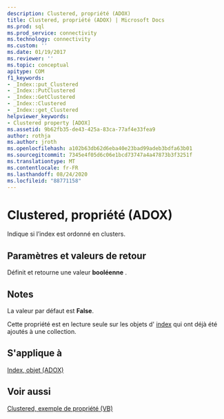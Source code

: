```yaml
---
description: Clustered, propriété (ADOX)
title: Clustered, propriété (ADOX) | Microsoft Docs
ms.prod: sql
ms.prod_service: connectivity
ms.technology: connectivity
ms.custom: ''
ms.date: 01/19/2017
ms.reviewer: ''
ms.topic: conceptual
apitype: COM
f1_keywords:
- _Index::put_Clustered
- _Index::PutClustered
- _Index::GetClustered
- _Index::Clustered
- _Index::get_Clustered
helpviewer_keywords:
- Clustered property [ADOX]
ms.assetid: 9b62fb35-de43-425a-83ca-77af4e33fea9
author: rothja
ms.author: jroth
ms.openlocfilehash: a102b63db62d6eba40e23bad99adeb3bdfa63b01
ms.sourcegitcommit: 7345e4f05d6c06e1bcd73747a4a47873b3f3251f
ms.translationtype: MT
ms.contentlocale: fr-FR
ms.lasthandoff: 08/24/2020
ms.locfileid: "88771158"
---
```

# <a name="clustered-property-adox"></a>Clustered, propriété (ADOX)
Indique si l’index est ordonné en clusters.  
  
## <a name="settings-and-return-values"></a>Paramètres et valeurs de retour  
 Définit et retourne une valeur **booléenne** .  
  
## <a name="remarks"></a>Notes  
 La valeur par défaut est **False**.  
  
 Cette propriété est en lecture seule sur les objets d' [index](./index-object-adox.md) qui ont déjà été ajoutés à une collection.  
  
## <a name="applies-to"></a>S'applique à  
 [Index, objet (ADOX)](./index-object-adox.md)  
  
## <a name="see-also"></a>Voir aussi  
 [Clustered, exemple de propriété (VB)](./clustered-property-example-vb.md)